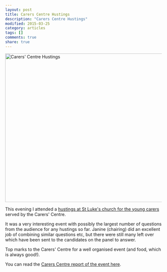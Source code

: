 ```yaml
---
layout: post
title: Carers Centre Hustings
description: "Carers Centre Hustings"
modified: 2015-03-25
category: articles
tags: []
comments: true
share: true
---
```


<a href="https://www.flickr.com/photos/dominic_tristram/16811377558" title="Carers&#x27; Centre Hustings by Dominic Tristram, on Flickr"><img src="https://farm8.staticflickr.com/7641/16811377558_b41b23ea0a_z.jpg" width="640" height="480" alt="Carers&#x27; Centre Hustings"></a>

This evening I attended a <a href="http://democratic-accountability.org.uk/hustings/archive-hustings/carers-bnes-carers-centre/">
hustings at St Luke's church for the young carers</a> served by the
Carers' Centre.

It was a very interesting event with possibly the largest number of questions from the
audience for any hustings so far. Janine (chairing) did an excellent job of combining
similar questions etc, but there were still many left over which have been sent to the
candidates on the panel to answer.

Top marks to the Carers' Centre for a well organised event (and food, which is always
good!).

You can read the <a href="http://www.banescarerscentre.org.uk/news/baths-parliamentary-candidates-t/">
Carers Centre report of the event here</a>.

